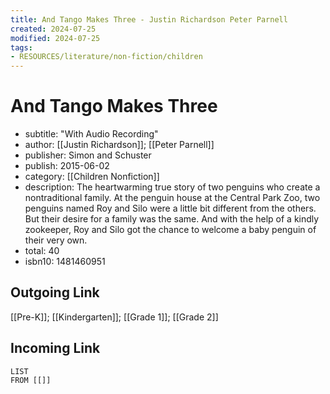 ```yaml
---
title: And Tango Makes Three - Justin Richardson Peter Parnell
created: 2024-07-25
modified: 2024-07-25
tags:
- RESOURCES/literature/non-fiction/children
---
```

# And Tango Makes Three
- subtitle: "With Audio Recording"
- author: [[Justin Richardson]]; [[Peter Parnell]]
- publisher: Simon and Schuster
- publish: 2015-06-02
- category: [[Children Nonfiction]]
- description: The heartwarming true story of two penguins who create a nontraditional family. At the penguin house at the Central Park Zoo, two penguins named Roy and Silo were a little bit different from the others. But their desire for a family was the same. And with the help of a kindly zookeeper, Roy and Silo got the chance to welcome a baby penguin of their very own.
- total: 40
- isbn10: 1481460951
## Outgoing Link
[[Pre-K]]; [[Kindergarten]]; [[Grade 1]]; [[Grade 2]]

## Incoming Link
```dataview
LIST
FROM [[]]
```

